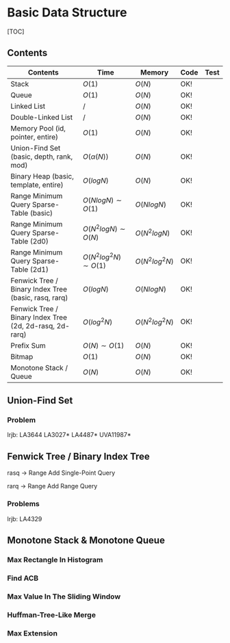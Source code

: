 # Basic Data Structure



[TOC]

## Contents

| Contents                                                | Time             | Memory         | Code | Test |
| ------------------------------------------------------- | ---------------- | -------------- | ---- | ---- |
| Stack                                                   | $O(1)$           | $O(N)$         | OK!  |      |
| Queue                                                   | $O(1)$           | $O(N)$         | OK!  |      |
| Linked List                                             | $/$              | $O(N)$         | OK!  |      |
| Double-Linked List                                      | $/$              | $O(N)$         | OK!  |      |
| Memory Pool (id, pointer, entire)                       | $O(1)$           | $O(N)$         | OK!  |      |
| Union-Find Set (basic, depth, rank, mod)                | $O(\alpha(N))$   | $O(N)$         | OK! |   |
| Binary Heap (basic, template, entire) | $O(logN)$        | $O(N)$         | OK! |      |
| Range Minimum Query Sparse-Table (basic)            | $O(NlogN) \sim O(1)$ | $O(NlogN)$   | OK!  |      |
| Range Minimum Query Sparse-Table (2d0) | $O(N^2logN) \sim O(N)$ | $O(N^2logN)$ | OK! | |
| Range Minimum Query Sparse-Table (2d1) | $O(N^2log^2N) \sim O(1)$ | $O(N^2log^2N)$ | OK! | |
| Fenwick Tree / Binary Index Tree (basic, rasq, rarq)    | $O(logN)$      | $O(NlogN)$     | OK!  |  |
| Fenwick Tree / Binary Index Tree (2d, 2d-rasq, 2d-rarq) | $O(log^2N)$     | $O(N^2log^2N)$ | OK!  |      |
| Prefix Sum                                              | $O(N) \sim O(1)$ | $O(N)$         | OK!  |      |
| Bitmap                                                  | $O(1)$          | $O(N)$         | OK!  |      |
| Monotone Stack / Queue                                  | $O(N)$        | $O(N)$        | OK!  |      |



## Union-Find Set 

### Problem

lrjb: LA3644 LA3027* LA4487* UVA11987* 



## Fenwick Tree / Binary Index Tree

rasq -> Range Add Single-Point Query

rarq -> Range Add Range Query

### Problems

lrjb: LA4329



## Monotone Stack & Monotone Queue

### Max Rectangle In Histogram

### Find ACB

### Max Value In The Sliding Window

### Huffman-Tree-Like Merge

### Max Extension
